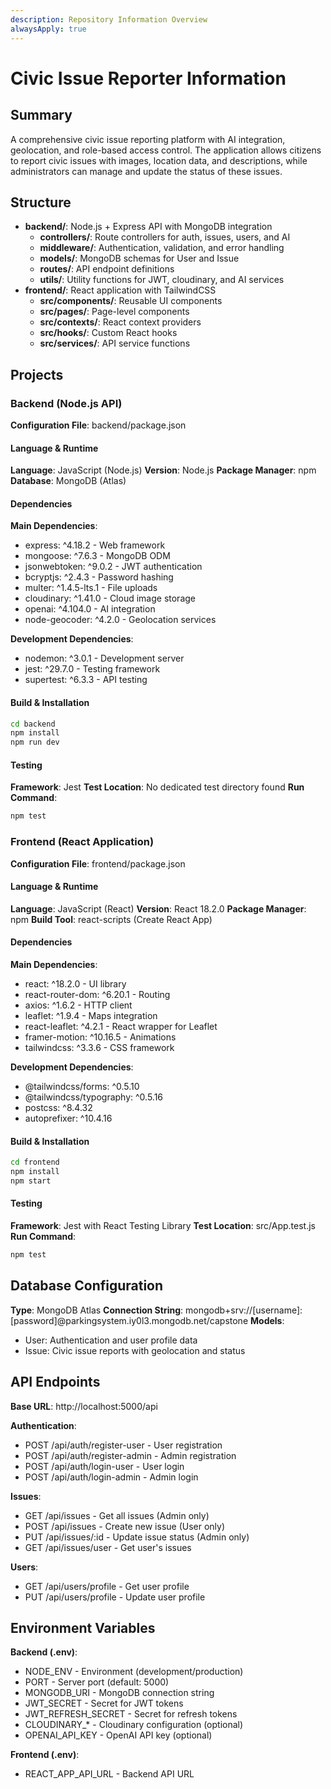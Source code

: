```yaml
---
description: Repository Information Overview
alwaysApply: true
---
```


# Civic Issue Reporter Information

## Summary
A comprehensive civic issue reporting platform with AI integration, geolocation, and role-based access control. The application allows citizens to report civic issues with images, location data, and descriptions, while administrators can manage and update the status of these issues.

## Structure
- **backend/**: Node.js + Express API with MongoDB integration
  - **controllers/**: Route controllers for auth, issues, users, and AI
  - **middleware/**: Authentication, validation, and error handling
  - **models/**: MongoDB schemas for User and Issue
  - **routes/**: API endpoint definitions
  - **utils/**: Utility functions for JWT, cloudinary, and AI services
- **frontend/**: React application with TailwindCSS
  - **src/components/**: Reusable UI components
  - **src/pages/**: Page-level components
  - **src/contexts/**: React context providers
  - **src/hooks/**: Custom React hooks
  - **src/services/**: API service functions

## Projects

### Backend (Node.js API)
**Configuration File**: backend/package.json

#### Language & Runtime
**Language**: JavaScript (Node.js)
**Version**: Node.js 
**Package Manager**: npm
**Database**: MongoDB (Atlas)

#### Dependencies
**Main Dependencies**:
- express: ^4.18.2 - Web framework
- mongoose: ^7.6.3 - MongoDB ODM
- jsonwebtoken: ^9.0.2 - JWT authentication
- bcryptjs: ^2.4.3 - Password hashing
- multer: ^1.4.5-lts.1 - File uploads
- cloudinary: ^1.41.0 - Cloud image storage
- openai: ^4.104.0 - AI integration
- node-geocoder: ^4.2.0 - Geolocation services

**Development Dependencies**:
- nodemon: ^3.0.1 - Development server
- jest: ^29.7.0 - Testing framework
- supertest: ^6.3.3 - API testing

#### Build & Installation
```bash
cd backend
npm install
npm run dev
```

#### Testing
**Framework**: Jest
**Test Location**: No dedicated test directory found
**Run Command**:
```bash
npm test
```

### Frontend (React Application)
**Configuration File**: frontend/package.json

#### Language & Runtime
**Language**: JavaScript (React)
**Version**: React 18.2.0
**Package Manager**: npm
**Build Tool**: react-scripts (Create React App)

#### Dependencies
**Main Dependencies**:
- react: ^18.2.0 - UI library
- react-router-dom: ^6.20.1 - Routing
- axios: ^1.6.2 - HTTP client
- leaflet: ^1.9.4 - Maps integration
- react-leaflet: ^4.2.1 - React wrapper for Leaflet
- framer-motion: ^10.16.5 - Animations
- tailwindcss: ^3.3.6 - CSS framework

**Development Dependencies**:
- @tailwindcss/forms: ^0.5.10
- @tailwindcss/typography: ^0.5.16
- postcss: ^8.4.32
- autoprefixer: ^10.4.16

#### Build & Installation
```bash
cd frontend
npm install
npm start
```

#### Testing
**Framework**: Jest with React Testing Library
**Test Location**: src/App.test.js
**Run Command**:
```bash
npm test
```

## Database Configuration
**Type**: MongoDB Atlas
**Connection String**: mongodb+srv://[username]:[password]@parkingsystem.iy0l3.mongodb.net/capstone
**Models**:
- User: Authentication and user profile data
- Issue: Civic issue reports with geolocation and status

## API Endpoints
**Base URL**: http://localhost:5000/api

**Authentication**:
- POST /api/auth/register-user - User registration
- POST /api/auth/register-admin - Admin registration
- POST /api/auth/login-user - User login
- POST /api/auth/login-admin - Admin login

**Issues**:
- GET /api/issues - Get all issues (Admin only)
- POST /api/issues - Create new issue (User only)
- PUT /api/issues/:id - Update issue status (Admin only)
- GET /api/issues/user - Get user's issues

**Users**:
- GET /api/users/profile - Get user profile
- PUT /api/users/profile - Update user profile

## Environment Variables
**Backend (.env)**:
- NODE_ENV - Environment (development/production)
- PORT - Server port (default: 5000)
- MONGODB_URI - MongoDB connection string
- JWT_SECRET - Secret for JWT tokens
- JWT_REFRESH_SECRET - Secret for refresh tokens
- CLOUDINARY_* - Cloudinary configuration (optional)
- OPENAI_API_KEY - OpenAI API key (optional)

**Frontend (.env)**:
- REACT_APP_API_URL - Backend API URL